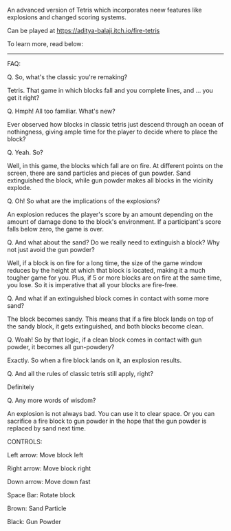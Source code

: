An advanced version of Tetris which incorporates neew features like explosions and changed scoring systems.

Can be played at https://aditya-balaji.itch.io/fire-tetris

To learn more, read below:

____________________________________

FAQ:

Q. So, what's the classic you're remaking?

Tetris. That game in which blocks fall and you complete lines, and ... you get it right?

Q. Hmph! All too familiar. What's new?

Ever observed how blocks in classic tetris just descend through an ocean of nothingness, giving ample time for the player to decide where to place the block?

Q. Yeah. So?

Well, in this game, the blocks which fall are on fire. At different points on the screen, there are sand particles and pieces of gun powder. Sand extinguished the block, while gun powder makes all blocks in the vicinity explode.

Q. Oh! So what are the implications of the explosions?

An explosion reduces the player's score by an amount depending on the amount of damage done to the block's environment. If a participant's score falls below zero, the game is over.

Q. And what about the sand? Do we really need to extinguish a block? Why not just avoid the gun powder?

Well, if a block is on fire for a long time, the size of the game window reduces by the height at which that block is located, making it a much tougher game for you. Plus, if 5 or more blocks are on fire at the same time, you lose. So it is imperative that all your blocks are fire-free.

Q. And what if an extinguished block comes in contact with some more sand?

The block becomes sandy. This means that if a fire block lands on top of the sandy block, it gets extinguished, and both blocks become clean.

Q. Woah! So by that logic, if a clean block comes in contact with gun powder, it becomes all gun-powdery?

Exactly. So when a fire block lands on it, an explosion results.

Q. And all the rules of classic tetris still apply, right?

Definitely

Q. Any more words of wisdom?

An explosion is not always bad. You can use it to clear space. Or you can sacrifice a fire block to gun powder in the hope that the gun powder is replaced by sand next time.

CONTROLS:

Left arrow: Move block left

Right arrow: Move block right

Down arrow: Move down fast

Space Bar: Rotate block

Brown: Sand Particle

Black: Gun Powder


